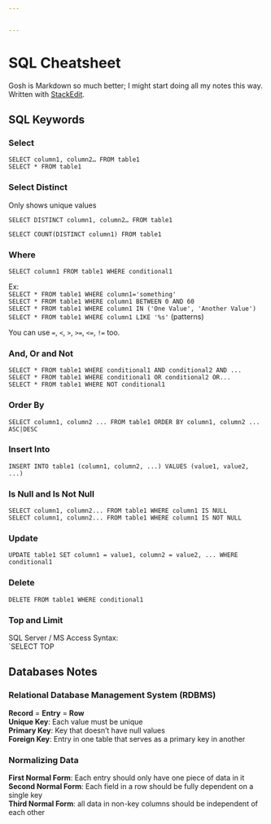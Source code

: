 ```yaml
---


---
```


<h1 id="sql-cheatsheet">SQL Cheatsheet</h1>
<p>Gosh is Markdown so much better; I might start doing all my notes this way.<br>
Written with <a href="https://stackedit.io/">StackEdit</a>.</p>
<h2 id="sql-keywords">SQL Keywords</h2>
<h3 id="select">Select</h3>
<p><code>SELECT column1, column2… FROM table1</code><br>
<code>SELECT * FROM table1</code></p>
<h3 id="select-distinct">Select Distinct</h3>
<p>Only shows unique values</p>
<p><code>SELECT DISTINCT column1, column2… FROM table1</code></p>
<p><code>SELECT COUNT(DISTINCT column1) FROM table1</code></p>
<h3 id="where">Where</h3>
<p><code>SELECT column1 FROM table1 WHERE conditional1</code></p>
<p>Ex:<br>
<code>SELECT * FROM table1 WHERE column1='something'</code><br>
<code>SELECT * FROM table1 WHERE column1 BETWEEN 0 AND 60</code><br>
<code>SELECT * FROM table1 WHERE column1 IN ('One Value', 'Another Value')</code><br>
<code>SELECT * FROM table1 WHERE column1 LIKE '%s'</code> (patterns)</p>
<p>You can use <code>=</code>, <code>&lt;</code>, <code>&gt;</code>, <code>&gt;=</code>, <code>&lt;=</code>, <code>!=</code> too.</p>
<h3 id="and-or-and-not">And, Or and Not</h3>
<p><code>SELECT * FROM table1 WHERE conditional1 AND conditional2 AND ...</code><br>
<code>SELECT * FROM table1 WHERE conditional1 OR conditional2 OR...</code><br>
<code>SELECT * FROM table1 WHERE NOT conditional1</code></p>
<h3 id="order-by">Order By</h3>
<p><code>SELECT column1, column2 ... FROM table1 ORDER BY column1, column2 ... ASC|DESC</code></p>
<h3 id="insert-into">Insert Into</h3>
<p><code>INSERT INTO table1 (column1, column2, ...) VALUES (value1, value2, ...)</code></p>
<h3 id="is-null-and-is-not-null">Is Null and Is Not Null</h3>
<p><code>SELECT column1, column2... FROM table1 WHERE column1 IS NULL</code><br>
<code>SELECT column1, column2... FROM table1 WHERE column1 IS NOT NULL</code></p>
<h3 id="update">Update</h3>
<p><code>UPDATE table1 SET column1 = value1, column2 = value2, ... WHERE conditional1</code></p>
<h3 id="delete">Delete</h3>
<p><code>DELETE FROM table1 WHERE conditional1</code></p>
<h3 id="top-and-limit">Top and Limit</h3>
<p>SQL Server / MS Access Syntax:<br>
`SELECT TOP</p>
<h2 id="databases-notes">Databases Notes</h2>
<h3 id="relational-database-management-system-rdbms">Relational Database Management System (RDBMS)</h3>
<p><strong>Record</strong> = <strong>Entry</strong> = <strong>Row</strong><br>
<strong>Unique Key</strong>: Each value must be unique<br>
<strong>Primary Key</strong>: Key that doesn’t have null values<br>
<strong>Foreign Key</strong>: Entry in one table that serves as a primary key in another</p>
<h3 id="normalizing-data">Normalizing Data</h3>
<p><strong>First Normal Form</strong>: Each entry should only have one piece of data in it<br>
<strong>Second Normal Form</strong>: Each field in a row should be fully dependent on a single key<br>
<strong>Third Normal Form</strong>: all data in non-key columns should be independent of each other</p>

